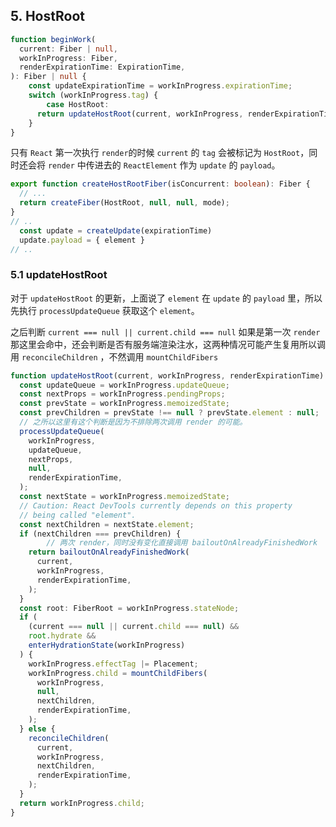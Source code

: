 ## 5. HostRoot

```ts
function beginWork(
  current: Fiber | null,
  workInProgress: Fiber,
  renderExpirationTime: ExpirationTime,
): Fiber | null {
	const updateExpirationTime = workInProgress.expirationTime;
	switch (workInProgress.tag) {
		case HostRoot:
      return updateHostRoot(current, workInProgress, renderExpirationTime);
	}
}
```

只有 `React` 第一次执行 `render`的时候 `current` 的 `tag` 会被标记为 `HostRoot`，同时还会将 `render` 中传进去的 `ReactElement` 作为 `update` 的 `payload`。

```ts
export function createHostRootFiber(isConcurrent: boolean): Fiber {
  // ...
  return createFiber(HostRoot, null, null, mode);
}
// ..
  const update = createUpdate(expirationTime)
  update.payload = { element }
// ..
```

### 5.1 updateHostRoot

对于 `updateHostRoot` 的更新，上面说了 `element` 在 `update` 的 `payload` 里，所以先执行 `processUpdateQueue` 获取这个 `element`。

之后判断 `current === null || current.child === null` 如果是第一次 `render` 那这里会命中，还会判断是否有服务端渲染注水，这两种情况可能产生复用所以调用 `reconcileChildren` ，不然调用 `mountChildFibers`

```ts
function updateHostRoot(current, workInProgress, renderExpirationTime) {
  const updateQueue = workInProgress.updateQueue;
  const nextProps = workInProgress.pendingProps;
  const prevState = workInProgress.memoizedState;
  const prevChildren = prevState !== null ? prevState.element : null;
  // 之所以这里有这个判断是因为不排除两次调用 render 的可能。
  processUpdateQueue(
    workInProgress,
    updateQueue,
    nextProps,
    null,
    renderExpirationTime,
  );
  const nextState = workInProgress.memoizedState;
  // Caution: React DevTools currently depends on this property
  // being called "element".
  const nextChildren = nextState.element;
  if (nextChildren === prevChildren) {
		// 两次 render，同时没有变化直接调用 bailoutOnAlreadyFinishedWork
    return bailoutOnAlreadyFinishedWork(
      current,
      workInProgress,
      renderExpirationTime,
    );
  }
  const root: FiberRoot = workInProgress.stateNode;
  if (
    (current === null || current.child === null) &&
    root.hydrate &&
    enterHydrationState(workInProgress)
  ) {
    workInProgress.effectTag |= Placement;
    workInProgress.child = mountChildFibers(
      workInProgress,
      null,
      nextChildren,
      renderExpirationTime,
    );
  } else {
    reconcileChildren(
      current,
      workInProgress,
      nextChildren,
      renderExpirationTime,
    );
  }
  return workInProgress.child;
}
```

